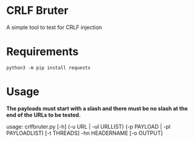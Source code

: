# CRLF Bruter

A simple tool to test for CRLF injection

# Requirements

`python3 -m pip install requests`

# Usage

**The payloads must start with a slash and there must be no slash at the end of the URLs to be tested.**

usage: crlfbruter.py [-h] (-u URL | -ul URLLIST) (-p PAYLOAD | -pl PAYLOADLIST) [-t THREADS] -hn HEADERNAME [-o OUTPUT]

